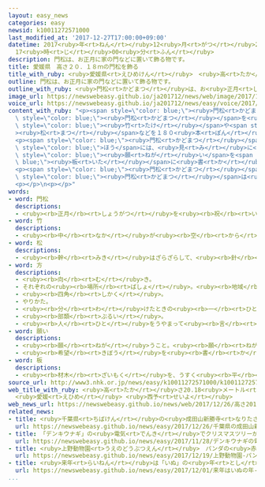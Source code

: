 ```yaml
---
layout: easy_news
categories: easy
newsid: k10011272571000
last_modified_at: '2017-12-27T17:00:00+09:00'
datetime: 2017<ruby>年<rt>ねん</rt></ruby>12<ruby>月<rt>がつ</rt></ruby>27<ruby>日<rt>にち</rt></ruby>
  17<ruby>時<rt>じ</rt></ruby>00<ruby>分<rt>ふん</rt></ruby>
description: 門松は、お正月に家の門などに置いて飾る物です。
title: 愛媛県　高さ２０．１８ｍの門松を飾る
title_with_ruby: <ruby>愛媛県<rt>えひめけん</rt></ruby>　<ruby>高<rt>たか</rt></ruby>さ２０．１８ｍの<ruby>門松<rt>かどまつ</rt></ruby>を<ruby>飾<rt>かざ</rt></ruby>る
outline: 門松は、お正月に家の門などに置いて飾る物です。
outline_with_ruby: <ruby>門松<rt>かどまつ</rt></ruby>は、お<ruby>正月<rt>しょうがつ</rt></ruby>に<ruby>家<rt>いえ</rt></ruby>の<ruby>門<rt>もん</rt></ruby>などに<ruby>置<rt>お</rt></ruby>いて<ruby>飾<rt>かざ</rt></ruby>る<ruby>物<rt>もの</rt></ruby>です。
image_url: https://newswebeasy.github.io/ja201712/news/web/image/2017/12/26/K10011272571_1712262103_1712262123_01_03.jpg
voice_url: https://newswebeasy.github.io/ja201712/news/easy/voice/2017/12/27/k10011272571000.mp3
content_with_ruby: "<p><span style=\"color: blue;\"><ruby>門松<rt>かどまつ</rt></ruby></span>は、お<ruby>正月<rt>しょうがつ</rt></ruby>に<ruby>家<rt>いえ</rt></ruby>の<ruby>門<rt>もん</rt></ruby>などに<ruby>置<rt>お</rt></ruby>いて<ruby>飾<rt>かざ</rt></ruby>る<ruby>物<rt>もの</rt></ruby>です。<ruby>愛媛県<rt>えひめけん</rt></ruby><ruby>西予市<rt>せいよし</rt></ruby>の<ruby>中筋地区<rt>なかすじちく</rt></ruby>の<ruby>人<rt>ひと</rt></ruby>たちが、とても<ruby>大<rt>おお</rt></ruby>きな<span\
  \ style=\"color: blue;\"><ruby>門松<rt>かどまつ</rt></ruby></span>を<ruby>作<rt>つく</rt></ruby>りました。<ruby>来年<rt>らいねん</rt></ruby>は２０１８<ruby>年<rt>ねん</rt></ruby>なので、２０．１８ｍの<ruby>高<rt>たか</rt></ruby>さにしました。<ruby>近<rt>ちか</rt></ruby>くの<ruby>山<rt>やま</rt></ruby>の<span\
  \ style=\"color: blue;\"><ruby>竹<rt>たけ</rt></ruby></span>や<span style=\"color: blue;\"\
  ><ruby>松<rt>まつ</rt></ruby></span>などを１８０<ruby>本<rt>ぽん</rt></ruby><ruby>使<rt>つか</rt></ruby>って、３００<ruby>人<rt>にん</rt></ruby>ぐらいで２か<ruby>月<rt>げつ</rt></ruby>かけて<ruby>作<rt>つく</rt></ruby>りました。</p>\n\
  <p><span style=\"color: blue;\"><ruby>門松<rt>かどまつ</rt></ruby></span>の<ruby>下<rt>した</rt></ruby>の<span\
  \ style=\"color: blue;\">ほう</span>には、<ruby>見<rt>み</rt></ruby>に<ruby>来<rt>き</rt></ruby>た<ruby>人<rt>ひと</rt></ruby>が<ruby>新<rt>あたら</rt></ruby>しい<ruby>年<rt>とし</rt></ruby>の<span\
  \ style=\"color: blue;\"><ruby>願<rt>ねが</rt></ruby>い</span>を<span style=\"color:\
  \ blue;\"><ruby>板<rt>いた</rt></ruby></span>に<ruby>書<rt>か</rt></ruby>いて、かけることができます。</p>\n\
  <p><span style=\"color: blue;\"><ruby>門松<rt>かどまつ</rt></ruby></span>を<ruby>作<rt>つく</rt></ruby>った<ruby>人<rt>ひと</rt></ruby>は「<ruby>新<rt>あたら</rt></ruby>しい<ruby>年<rt>とし</rt></ruby>がいい<ruby>年<rt>とし</rt></ruby>になるように、たくさんの<ruby>人<rt>ひと</rt></ruby>に<ruby>見<rt>み</rt></ruby>に<ruby>来<rt>き</rt></ruby>てほしいです」と<ruby>話<rt>はな</rt></ruby>していました。この<span\
  \ style=\"color: blue;\"><ruby>門松<rt>かどまつ</rt></ruby></span>は<ruby>来年<rt>らいねん</rt></ruby>１<ruby>月<rt>がつ</rt></ruby><ruby>７日<rt>なのか</rt></ruby>まで<ruby>飾<rt>かざ</rt></ruby>ります。</p>\n\
  <p></p>\n<p></p>"
words:
- word: 門松
  descriptions:
  - <ruby><rb>正月</rb><rt>しょうがつ</rt></ruby>を<ruby><rb>祝</rb><rt>いわ</rt></ruby>って、<ruby><rb>家</rb><rt>いえ</rt></ruby>の<ruby><rb>門</rb><rt>もん</rt></ruby>や<ruby><rb>玄関</rb><rt>げんかん</rt></ruby>に<ruby><rb>立</rb><rt>た</rt></ruby>てる<ruby><rb>松</rb><rt>まつ</rt></ruby>の<ruby><rb>枝</rb><rt>えだ</rt></ruby>。<ruby><rb>松飾</rb><rt>まつかざ</rt></ruby>り。
- word: 竹
  descriptions:
  - <ruby><rb>中</rb><rt>なか</rt></ruby>が<ruby><rb>空</rb><rt>から</rt></ruby>の<ruby><rb>茎</rb><rt>くき</rt></ruby>に、<ruby><rb>節</rb><rt>ふし</rt></ruby>のある<ruby><rb>植物</rb><rt>しょくぶつ</rt></ruby>。<ruby><rb>日用品</rb><rt>にちようひん</rt></ruby>や、<ruby><rb>細工物</rb><rt>さいくもの</rt></ruby>などに<ruby><rb>使</rb><rt>つか</rt></ruby>う。<ruby><rb>若</rb><rt>わか</rt></ruby>い<ruby><rb>芽</rb><rt>め</rt></ruby>を「たけのこ」という。
- word: 松
  descriptions:
  - <ruby><rb>幹</rb><rt>みき</rt></ruby>はざらざらして、<ruby><rb>針</rb><rt>はり</rt></ruby>のような<ruby><rb>緑</rb><rt>みどり</rt></ruby>の<ruby><rb>葉</rb><rt>は</rt></ruby>を<ruby><rb>一年</rb><rt>いちねん</rt></ruby>じゅうつけている<ruby><rb>木</rb><rt>き</rt></ruby>。アカマツ・クロマツ・エゾマツなど<ruby><rb>種類</rb><rt>しゅるい</rt></ruby>が<ruby><rb>多</rb><rt>おお</rt></ruby>い。<ruby><rb>枝</rb><rt>えだ</rt></ruby>を<ruby><rb>正月</rb><rt>しょうがつ</rt></ruby>の<ruby><rb>門松</rb><rt>かどまつ</rt></ruby>として<ruby><rb>使</rb><rt>つか</rt></ruby>う。
- word: 方
  descriptions:
  - <ruby><rb>向</rb><rt>む</rt></ruby>き。
  - それぞれの<ruby><rb>場所</rb><rt>ばしょ</rt></ruby>。<ruby><rb>地域</rb><rt>ちいき</rt></ruby>。
  - <ruby><rb>四角</rb><rt>しかく</rt></ruby>。
  - やりかた。
  - <ruby><rb>分</rb><rt>わ</rt></ruby>けたときの<ruby><rb>一</rb><rt>ひと</rt></ruby>つ。
  - <ruby><rb>部類</rb><rt>ぶるい</rt></ruby>。
  - <ruby><rb>人</rb><rt>ひと</rt></ruby>をうやまって<ruby><rb>言</rb><rt>い</rt></ruby>うことば。かた。
- word: 願い
  descriptions:
  - <ruby><rb>願</rb><rt>ねが</rt></ruby>うこと。<ruby><rb>願</rb><rt>ねが</rt></ruby>っていること。
  - <ruby><rb>希望</rb><rt>きぼう</rt></ruby>を<ruby><rb>書</rb><rt>か</rt></ruby>いて、さし<ruby><rb>出</rb><rt>だ</rt></ruby>すもの。<ruby><rb>願書</rb><rt>がんしょ</rt></ruby>。
- word: 板
  descriptions:
  - <ruby><rb>材木</rb><rt>ざいもく</rt></ruby>を、うすく<ruby><rb>平</rb><rt>たい</rt></ruby>らに<ruby><rb>切</rb><rt>き</rt></ruby>ったもの。また、そのような<ruby><rb>形</rb><rt>かたち</rt></ruby>のもの。
source_url: http://www3.nhk.or.jp/news/easy/k10011272571000/k10011272571000.html
web_title_with_ruby: <ruby>高<rt>たか</rt></ruby>さ20.18<ruby>メートル<rt>めーとる</rt></ruby>の<ruby>巨大<rt>きょだい</rt></ruby><ruby>門松<rt>かどまつ</rt></ruby>
  <ruby>愛媛<rt>えひめ</rt></ruby> <ruby>西予<rt>せいよ</rt></ruby>
web_news_url: https://newswebeasy.github.io/news/web/2017/12/26/高さ2018メートルの巨大門松-愛媛-西予
related_news:
- title: <ruby>千葉県<rt>ちばけん</rt></ruby>の<ruby>成田山新勝寺<rt>なりたさんしんしょうじ</rt></ruby>　お<ruby>正月<rt>しょうがつ</rt></ruby>の<ruby>大<rt>おお</rt></ruby>きな「しめ<ruby>縄<rt>なわ</rt></ruby>」を<ruby>飾<rt>かざ</rt></ruby>る
  url: https://newswebeasy.github.io/news/easy/2017/12/26/千葉県の成田山新勝寺-お正月の大きなしめ縄を飾る
- title: 「デンキウナギ」の<ruby>電気<rt>でんき</rt></ruby>でクリスマスツリーが<ruby>光<rt>ひか</rt></ruby>る
  url: https://newswebeasy.github.io/news/easy/2017/11/28/デンキウナギの電気でクリスマスツリーが光る
- title: <ruby>上野動物園<rt>うえのどうぶつえん</rt></ruby>　パンダの<ruby>赤<rt>あか</rt></ruby>ちゃんを<ruby>見<rt>み</rt></ruby>ることができるようになる
  url: https://newswebeasy.github.io/news/easy/2017/12/19/上野動物園-パンダの赤ちゃんを見ることができるようになる
- title: <ruby>来年<rt>らいねん</rt></ruby>は「いぬ」の<ruby>年<rt>とし</rt></ruby>　ペットの<ruby>犬<rt>いぬ</rt></ruby>をみんなに<ruby>見<rt>み</rt></ruby>てほしい
  url: https://newswebeasy.github.io/news/easy/2017/12/01/来年はいぬの年-ペットの犬をみんなに見てほしい
...
```

